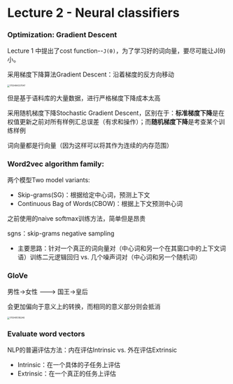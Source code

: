 # Lecture 2 - Neural classifiers

### Optimization: Gradient Descent

Lecture 1 中提出了cost function--`J(θ)`，为了学习好的词向量，要尽可能让J(θ)小。

采用梯度下降算法Gradient Descent：沿着梯度的反方向移动

<img src="D:/CS224N/summary/img/l2-gradient_descent.png" alt="1703484337047" style="zoom: 33%;" />

但是基于语料库的大量数据，进行严格梯度下降成本太高

采用随机梯度下降Stochastic Gradient Descent，区别在于：**标准梯度下降**是在权值更新之前对所有样例汇总误差（有求和操作）；而**随机梯度下降**是考查某个训练样例

词向量都是行向量（因为这样可以将其作为连续的内存范围）

### Word2vec algorithm family:

两个模型Two model variants:

- Skip-grams(SG)：根据给定中心词，预测上下文
- Continuous Bag of Words(CBOW)：根据上下文预测中心词

之前使用的naive softmax训练方法，简单但是昂贵

sgns：skip-grams negative sampling

- 主要思路：针对一个真正的词向量对（中心词和另一个在其窗口中的上下文词语）训练二元逻辑回归 vs. 几个噪声词对（中心词和另一个随机词）

### GloVe

男性->女性 --->  国王->皇后

会更加偏向于意义上的转换，而相同的意义部分则会抵消

<img src="D:/CS224N/summary/img/l2-GloVe.png" alt="1703491316246" style="zoom: 33%;" />

### Evaluate word vectors

NLP的普遍评估方法：内在评估Intrinsic vs. 外在评估Extrinsic

- Intrinsic：在一个具体的子任务上评估
- Extrinsic：在一个真正的任务上评估